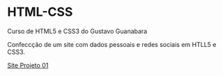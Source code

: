 # HTML-CSS
 Curso de HTML5 e CSS3 do Gustavo Guanabara

 Confeccção de um site com dados pessoais e redes sociais em HTLL5 e CSS3.

<a href="https://rafaellauersdorf.github.io/HTML-CSS/Desafios/Desafio%2010b%20site%20pessoal/curriculo.html"> Site Projeto 01 </a>
